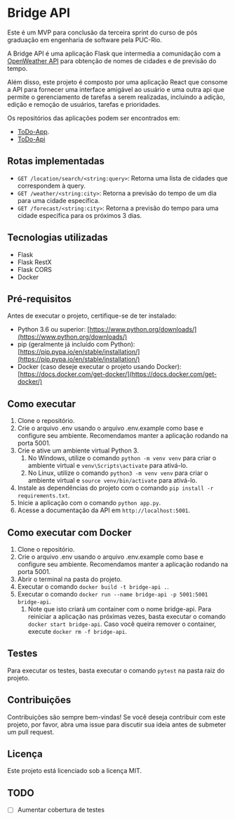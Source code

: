# Bridge API

Este é um MVP para conclusão da terceira sprint do curso de pós graduação em engenharia de software pela PUC-Rio.

A Bridge API é uma aplicação Flask que intermedia a comunidação com a [OpenWeather API](http://openweathermap.org) para
obtenção de nomes de cidades e de previsão do tempo.

Além disso, este projeto é composto por uma aplicação React que consome a API para fornecer uma interface amigável ao
usuário e uma outra api que permite o gerenciamento de tarefas a serem realizadas, incluindo a adição, edição e
remoção de usuários, tarefas e prioridades.

Os repositórios das aplicações podem ser encontrados em:

- [ToDo-App](https://github.com/BrunoBasstos/mvp3-app-todo).
- [ToDo-Api](https://github.com/BrunoBasstos/mvp3-api-todo)

## Rotas implementadas

- `GET /location/search/<string:query>`: Retorna uma lista de cidades que correspondem à query.
- `GET /weather/<string:city>`: Retorna a previsão do tempo de um dia para uma cidade específica.
- `GET /forecast/<string:city>`: Retorna a previsão do tempo para uma cidade específica para os próximos 3 dias.

## Tecnologias utilizadas

- Flask
- Flask RestX
- Flask CORS
- Docker

## Pré-requisitos

Antes de executar o projeto, certifique-se de ter instalado:

- Python 3.6 ou superior: [https://www.python.org/downloads/](https://www.python.org/downloads/)
- pip (geralmente já incluído com
  Python): [https://pip.pypa.io/en/stable/installation/](https://pip.pypa.io/en/stable/installation/)
- Docker (caso deseje executar o projeto usando
  Docker): [https://docs.docker.com/get-docker/](https://docs.docker.com/get-docker/)

## Como executar

1. Clone o repositório.
2. Crie o arquivo .env usando o arquivo .env.example como base e configure seu ambiente. Recomendamos manter a aplicação
   rodando na porta 5001.
3. Crie e ative um ambiente virtual Python 3.
    1. No Windows, utilize o comando `python -m venv venv` para criar o ambiente virtual e `venv\Scripts\activate` para
       ativá-lo.
    2. No Linux, utilize o comando `python3 -m venv venv` para criar o ambiente virtual e `source venv/bin/activate`
       para ativá-lo.
4. Instale as dependências do projeto com o comando `pip install -r requirements.txt`.
5. Inicie a aplicação com o comando `python app.py`.
6. Acesse a documentação da API em `http://localhost:5001`.

## Como executar com Docker

1. Clone o repositório.
2. Crie o arquivo .env usando o arquivo .env.example como base e configure seu ambiente. Recomendamos manter a aplicação
   rodando na porta 5001.
3. Abrir o terminal na pasta do projeto.
4. Executar o comando `docker build -t bridge-api .`.
5. Executar o comando `docker run --name bridge-api -p 5001:5001 bridge-api`.
    1. Note que isto criará um container com o nome bridge-api. Para reiniciar a aplicação nas próximas vezes, basta
       executar o comando `docker start bridge-api`. Caso você queira remover o container,
       execute `docker rm -f bridge-api`.

## Testes

Para executar os testes, basta executar o comando `pytest` na pasta raiz do projeto.

## Contribuições

Contribuições são sempre bem-vindas! Se você deseja contribuir com este projeto, por favor, abra uma issue para discutir
sua ideia antes de submeter um pull request.

## Licença

Este projeto está licenciado sob a licença MIT.

## TODO

- [ ] Aumentar cobertura de testes
